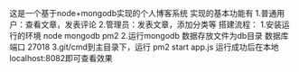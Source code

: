 这是一个基于node+mongodb实现的个人博客系统
实现的基本功能有 1.普通用户：查看文章，发表评论 2.管理员：发表文章，添加分类等
搭建流程： 1.安装运行的环境 node mongodb pm2  2.运行mongodb 数据存放文件为db目录 数据库端口 27018  3.git/cmd到主目录下，运行 pm2 start app.js 运行成功后在本地localhost:8082即可查看效果
